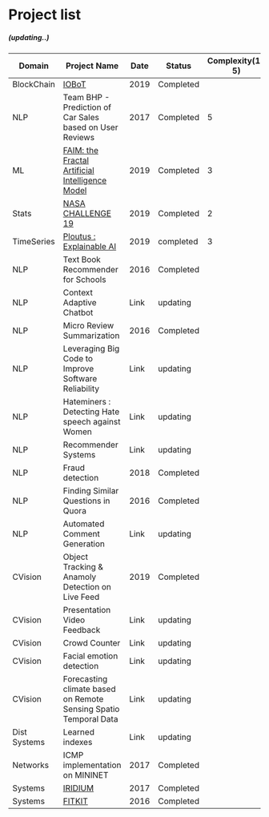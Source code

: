 
# Project list
#####  (updating..)

Domain | Project Name  | Date | Status | Complexity(1-5)
------------- | -------------  | ------------- | -------- | --------
  BlockChain  | [IOBoT](https://github.com/thefr33radical/Codeathons/tree/master/MIT_FINRA_19/IOBot) | 2019 | Completed
 NLP | Team BHP - Prediction of Car Sales based on User Reviews | 2017 | Completed | 5
  ML | [FAIM: the Fractal Artificial Intelligence Model](https://github.com/thefr33radical/Codeathons/blob/master/AI_WORLD_HACKATHON19/README.MD) | 2019 | Completed | 3
 Stats | [NASA CHALLENGE 19](https://github.com/thefr33radical/Codeathons/blob/master/NASA_CHALLENGE19/README.MD)  | 2019 | Completed | 2
 TimeSeries | [Ploutus : Explainable AI](https://github.com/thefr33radical/Codeathons/blob/master/UBHack19/README.MD)  | 2019 | completed | 3
 NLP | Text Book Recommender for Schools  | 2016 | Completed |
 NLP | Context Adaptive Chatbot   | Link | updating | 
 NLP | Micro Review Summarization  | 2016 | Completed | 
 NLP | Leveraging Big Code to Improve Software Reliability  | Link | updating |
 NLP | Hateminers : Detecting Hate speech against Women  | Link | updating
 NLP | Recommender Systems  | Link | updating
 NLP | Fraud detection  | 2018 | Completed
 NLP | Finding Similar Questions in Quora  | 2016 | Completed
 NLP | Automated Comment Generation  | Link | updating
 CVision | Object Tracking & Anamoly Detection on Live Feed  | 2019 | Completed
CVision | Presentation Video Feedback  | Link | updating
CVision | Crowd Counter	 | Link | updating
CVision | Facial emotion detection  | Link | updating
CVision | Forecasting climate based on Remote Sensing Spatio Temporal Data  | Link | updating
Dist Systems | Learned indexes  | Link | updating
 Networks | ICMP implementation on MININET | 2017 | Completed
 Systems | [IRIDIUM](https://github.com/thefr33radical/projects/blob/master/systems/IRIDIUM/README.MD)  | 2017 | Completed
  Systems | [FITKIT](https://github.com/thefr33radical/projects/blob/master/others/FITKIT/readme.md)  | 2016 | Completed





